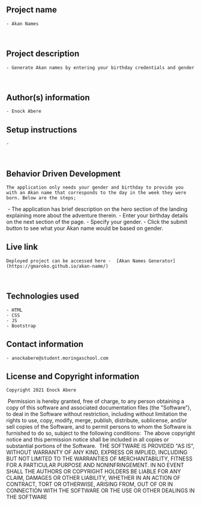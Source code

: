 ## Project name
    - Akan Names
​
## Project description
    - Generate Akan names by entering your birthday credentials and gender

​
## Author(s) information
    - Enock Abere

## Setup instructions
    -
​
## Behavior Driven Development
    The application only needs your gender and birthday to provide you with an Akan name that corresponds to the day in the week they were born. Below are the steps;
​
    - The application has brief description on the hero section of the landing explaining more about the adventure therein.
    - Enter your birthday details on the next section of the page.
    - Specify your gender.
    - Click the submit button to see what your Akan name would be based on gender.

## Live link
    Deployed project can be accessed here -  [Akan Names Generator](https://gmaroko.github.io/akan-name/)
​
## Technologies used
    - HTML
    - CSS
    - JS
    - Bootstrap

## Contact information
    - anockabere@student.moringaschool.com

## License and Copyright information
    Copyright 2021 Enock Abere
​
    Permission is hereby granted, free of charge, to any person obtaining a copy of this software and associated documentation files (the "Software"), to deal in the Software without restriction, including without limitation the rights to use, copy, modify, merge, publish, distribute, sublicense, and/or sell copies of the Software, and to permit persons to whom the Software is furnished to do so, subject to the following conditions:
​
    The above copyright notice and this permission notice shall be included in all copies or substantial portions of the Software.
​
    THE SOFTWARE IS PROVIDED "AS IS", WITHOUT WARRANTY OF ANY KIND, EXPRESS OR IMPLIED, INCLUDING BUT NOT LIMITED TO THE WARRANTIES OF MERCHANTABILITY, FITNESS FOR A PARTICULAR PURPOSE AND NONINFRINGEMENT. IN NO EVENT SHALL THE AUTHORS OR COPYRIGHT HOLDERS BE LIABLE FOR ANY CLAIM, DAMAGES OR OTHER LIABILITY, WHETHER IN AN ACTION OF CONTRACT, TORT OR OTHERWISE, ARISING FROM, OUT OF OR IN CONNECTION WITH THE SOFTWARE OR THE USE OR OTHER DEALINGS IN THE SOFTWARE

